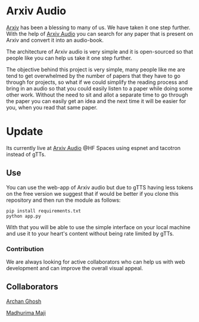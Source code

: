 # Arxiv Audio

[Arxiv](https://arxiv.org/) has been a blessing to many of us. We have taken it one step further. With the help of [Arxiv Audio](https://arxivaudio.herokuapp.com/) you can search for
any paper that is present on Arxiv and convert it into an audio-book. 

The architecture of Arxiv audio is very simple and it is open-sourced so that people like you can help us take it one step further. 

The objective behind this project is very simple, many people like me are tend to get overwhelmed by the number of papers that they have to go through for projects,
so what if we could simplify the reading process and bring in an audio so that you could easily listen to a paper while doing some other work. Without the need to sit and allot a separate time to go through the paper you can easily get an idea and the next time it will be easier for you, when you read that same paper.

# Update

Its currently live at [Arxiv Audio](https://huggingface.co/spaces/Archan/ArXivAudio) @HF Spaces using espnet and tacotron instead of gTTs.

## Use

You can use the web-app of Arxiv audio but due to gTTS having less tokens on the free version we suggest that if would be better if you clone this repository and then run the module as follows:

```
pip install requirements.txt
python app.py
```
With that you will be able to use the simple interface on your local machine and use it to your heart's content without being rate limited by gTTs.


### Contribution

We are always looking for active collaborators who can help us with web development and can improve the overall visual appeal.


## Collaborators

[Archan Ghosh](https://github.com/ArchanGhosh)

[Madhurima Maji](https://github.com/madhurima99)
